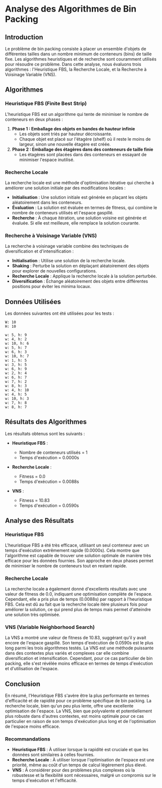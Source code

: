 # Analyse des Algorithmes de Bin Packing

## Introduction

Le problème de bin packing consiste à placer un ensemble d'objets de différentes tailles dans un nombre minimum de conteneurs (bins) de taille fixe. Les algorithmes heuristiques et de recherche sont couramment utilisés pour résoudre ce problème. Dans cette analyse, nous évaluons trois algorithmes : l'Heuristique FBS, la Recherche Locale, et la Recherche à Voisinage Variable (VNS).

## Algorithmes

### Heuristique FBS (Finite Best Strip)

L'heuristique FBS est un algorithme qui tente de minimiser le nombre de conteneurs en deux phases :
1. **Phase 1 : Emballage des objets en bandes de hauteur infinie**
    - Les objets sont triés par hauteur décroissante.
    - Chaque objet est placé sur l'étagère (shelf) où il reste le moins de largeur, sinon une nouvelle étagère est créée.
2. **Phase 2 : Emballage des étagères dans des conteneurs de taille finie**
    - Les étagères sont placées dans des conteneurs en essayant de minimiser l'espace inutilisé.

### Recherche Locale

La recherche locale est une méthode d'optimisation itérative qui cherche à améliorer une solution initiale par des modifications locales :
- **Initialisation** : Une solution initiale est générée en plaçant les objets aléatoirement dans les conteneurs.
- **Évaluation** : La solution est évaluée en termes de fitness, qui combine le nombre de conteneurs utilisés et l'espace gaspillé.
- **Recherche** : À chaque itération, une solution voisine est générée et évaluée. Si elle est meilleure, elle remplace la solution courante.

### Recherche à Voisinage Variable (VNS)

La recherche à voisinage variable combine des techniques de diversification et d'intensification :
- **Initialisation** : Utilise une solution de la recherche locale.
- **Shaking** : Perturbe la solution en déplaçant aléatoirement des objets pour explorer de nouvelles configurations.
- **Recherche Locale** : Applique la recherche locale à la solution perturbée.
- **Diversification** : Échange aléatoirement des objets entre différentes positions pour éviter les minima locaux.

## Données Utilisées

Les données suivantes ont été utilisées pour les tests :

```plaintext
W: 10
H: 10

w: 5, h: 9
w: 4, h: 2
w: 10, h: 6
w: 5, h: 7
w: 6, h: 3
w: 10, h: 7
w: 1, h: 5
w: 3, h: 5
w: 6, h: 9
w: 2, h: 4
w: 6, h: 7
w: 7, h: 2
w: 8, h: 3
w: 4, h: 10
w: 4, h: 5
w: 10, h: 3
w: 7, h: 8
w: 8, h: 7
```

## Résultats des Algorithmes

Les résultats obtenus sont les suivants :

- **Heuristique FBS** :
  - Nombre de conteneurs utilisés = 1
  - Temps d'exécution = 0.0000s

- **Recherche Locale** :
  - Fitness = 0.0
  - Temps d'exécution = 0.0088s

- **VNS** :
  - Fitness = 10.83
  - Temps d'exécution = 0.0590s

## Analyse des Résultats

### Heuristique FBS

L'heuristique FBS a été très efficace, utilisant un seul conteneur avec un temps d'exécution extrêmement rapide (0.0000s). Cela montre que l'algorithme est capable de trouver une solution optimale de manière très efficace pour les données fournies. Son approche en deux phases permet de minimiser le nombre de conteneurs tout en restant rapide.

### Recherche Locale

La recherche locale a également donné d'excellents résultats avec une valeur de fitness de 0.0, indiquant une optimisation complète de l'espace. Cependant, elle a pris plus de temps (0.0088s) par rapport à l'heuristique FBS. Cela est dû au fait que la recherche locale itère plusieurs fois pour améliorer la solution, ce qui prend plus de temps mais permet d'atteindre une solution très optimisée.

### VNS (Variable Neighborhood Search)

La VNS a montré une valeur de fitness de 10.83, suggérant qu'il y avait encore de l'espace gaspillé. Son temps d'exécution de 0.0590s est le plus long parmi les trois algorithmes testés. La VNS est une méthode puissante dans des contextes plus variés et complexes car elle combine diversification et intensification. Cependant, pour ce cas particulier de bin packing, elle s'est révélée moins efficace en termes de temps d'exécution et d'utilisation de l'espace.

## Conclusion

En résumé, l'Heuristique FBS s'avère être la plus performante en termes d'efficacité et de rapidité pour ce problème spécifique de bin packing. La recherche locale, bien qu'un peu plus lente, offre une excellente optimisation de l'espace. La VNS, bien que polyvalente et potentiellement plus robuste dans d'autres contextes, est moins optimale pour ce cas particulier en raison de son temps d'exécution plus long et de l'optimisation de l'espace moins efficace.

### Recommandations

- **Heuristique FBS** : À utiliser lorsque la rapidité est cruciale et que les données sont similaires à celles fournies.
- **Recherche Locale** : À utiliser lorsque l'optimisation de l'espace est une priorité, même au coût d'un temps de calcul légèrement plus élevé.
- **VNS** : À considérer pour des problèmes plus complexes où la robustesse et la flexibilité sont nécessaires, malgré un compromis sur le temps d'exécution et l'efficacité.